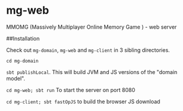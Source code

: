 mg-web
======

MMOMG (Massively Multiplayer Online Memory Game ) - web server

##Installation

Check out `mg-domain`, `mg-web` and `mg-client` in 3 sibling directories.

`cd mg-domain`

`sbt publishLocal`. This will build JVM and JS versions of the "domain model".

`cd mg-web; sbt run` To start the server on port 8080

`cd mg-client; sbt fastOpJS` to build the browser JS download 
